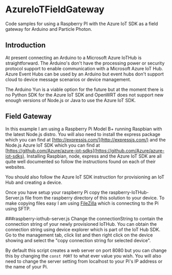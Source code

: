 # AzureIoTFieldGateway
Code samples for using a Raspberry PI with the Azure IoT SDK as a field gateway for Arduino and Particle Photon.  

## Introduction

At present connecting an Arduino to a Microsoft Azure IoTHub is straightforward. The Arduino's don't have the processing power or security protocol support to enable communication with a Microsoft Azure IoT Hub. Azure Event Hubs can be used by an Arduino but event hubs don't support cloud to device message scenarios or device management.

The Arduino Yun is a viable option for the future but at the moment there is no Python SDK for the Azure IoT SDK and OpenWRT does not support new enough versions of Node.js or Java to use the Azure IoT SDK.

## Field Gateway

In this example I am using a Raspberry Pi Model B+ running Raspbian with the latest Node.js distro. You will also need to install the express package which you can find at [http://expressjs.com/](http://expressjs.com/) and the Node.js Azure IoT SDK which you can find at [https://github.com/Azure/azure-iot-sdks](https://github.com/Azure/azure-iot-sdks). Installing Raspbian, node, express and the Azure IoT SDK are all quite well documented so follow the instructions found on each of their websites. 

You should also follow the Azure IoT SDK instruction for provisioning an IoT Hub and creating a device.

Once you have setup your raspberry Pi copy the raspberry-IoTHub-Server.js file from the raspberry directory of this solution to your device. To make copying files easy I am using [FileZilla](https://filezilla-project.org/) which is connecting to the Pi using SFTP.

###raspberry-iothub-server.js
Change the connectionString to contain the connection string of your newly provisioned IoTHub. You can obtain the connection string using device explorer which is part of the IoT Hub SDK. Go to the management tab, click list and then right click on the device showing and select the "copy connection string for selected device". 

By default this script creates a web server on port 8080 but you can change this by changing the `const PORT` to what ever value you wish. You will also need to change the server setting from localhost to your Pi's IP address or the name of your Pi.







